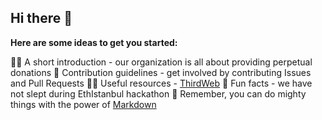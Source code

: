 ## Hi there 👋

**Here are some ideas to get you started:**

🙋‍♀️ A short introduction - our organization is all about providing perpetual donations
🌈 Contribution guidelines - get involved by contributing Issues and Pull Requests
👩‍💻 Useful resources - [ThirdWeb](https://portal.thirdweb.com/)
🍿 Fun facts - we have not slept during EthIstanbul hackathon
🧙 Remember, you can do mighty things with the power of [Markdown](https://docs.github.com/github/writing-on-github/getting-started-with-writing-and-formatting-on-github/basic-writing-and-formatting-syntax)
